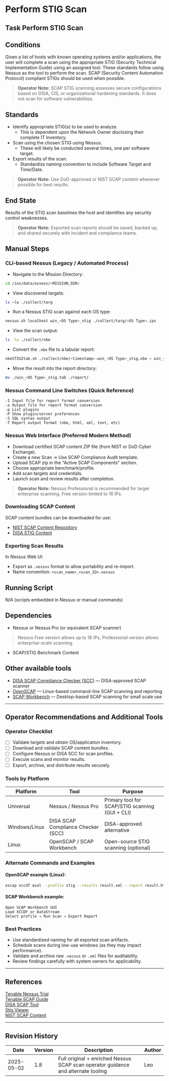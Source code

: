 # Perform STIG Scan

## Task Perform STIG Scan

## Conditions

Given a list of hosts with known operating systems and/or applications, the user will complete a scan using the appropriate STIG (Security Technical Implementation Guide) using an assigned tool. These standards follow using Nessus as the tool to perform the scan. SCAP (Security Content Automation Protocol) compliant STIGs should be used when possible.

> **Operator Note:** SCAP STIG scanning assesses secure configurations based on DISA, CIS, or organizational hardening standards. It does not scan for software vulnerabilities.

## Standards

* Identify appropriate STIG(s) to be used to analyze.  
  * This is dependent upon the Network Owner disclosing their complete IT Inventory.
* Scan using the chosen STIG using Nessus.  
  * These will likely be conducted several times, one per software target.
* Export results of the scan.  
  * Standardize naming convention to include Software Target and Time/Date.

> **Operator Note:** Use DoD-approved or NIST SCAP content whenever possible for best results.

## End State

Results of the STIG scan baselines the host and identifies any security control weaknesses.

> **Operator Note:** Exported scan reports should be saved, backed up, and shared securely with incident and compliance teams.

## Manual Steps

### CLI-based Nessus (Legacy / Automated Process)

* Navigate to the Mission Directory:

```bash
cd /ios/data/assess/<MISSION_DIR>
```

* View discovered targets:

```bash
ls –la ./collect/targ
```

* Run a Nessus STIG scan against each OS type:

```bash
nessus.sh localhost win_<OS Type>_stig ./collect/targ/<OS Type>.ips
```

* View the scan output:

```bash
ls -la ./collect/nbe
```

* Convert the `.nbe` file to a tabular report:

```bash
nbeSTIG2tab.sh ./collect/nbe/<timestamp>-win_<OS Type>_stig.nbe > win_<OS Type>_stig.tab
```

* Move the result into the report directory:

```bash
mv ./win_<OS Type>_stig.tab ./report/
```

### Nessus Command Line Switches (Quick Reference)

```
-I Input file for report format conversion
-o Output file for report format conversion
-p List plugins
-P Show plugin/server preferences
-S SQL syntax output
-T Report output format (nbe, html, xml, text, etc)
```

### Nessus Web Interface (Preferred Modern Method)

* Download certified SCAP content ZIP file (from NIST or DoD Cyber Exchange).
* Create a new Scan → Use SCAP Compliance Audit template.
* Upload SCAP zip in the "Active SCAP Components" section.
* Choose appropriate benchmark/profile.
* Add scan targets and credentials.
* Launch scan and review results after completion.

> **Operator Note:** Nessus Professional is recommended for larger enterprise scanning. Free version limited to 16 IPs.

### Downloading SCAP Content

SCAP content bundles can be downloaded for use:

- [NIST SCAP Content Repository](https://nvd.nist.gov/ncp/repository)
- [DISA STIG Content](https://public.cyber.mil/stigs/)

### Exporting Scan Results

In Nessus Web UI:

- Export as `.nessus` format to allow portability and re-import.
- Name convention: `<scan_name>_<scan_ID>.nessus`

## Running Script

N/A (scripts embedded in Nessus or manual commands)

## Dependencies

* Nessus or Nessus Pro (or equivalent SCAP scanner)

> Nessus Free version allows up to 16 IPs, Professional version allows enterprise-scale scanning.

* SCAP/STIG Benchmark Content

## Other available tools

* [DISA SCAP Compliance Checker (SCC)](https://public.cyber.mil/stigs/) — DISA-approved SCAP scanner  
* [OpenSCAP](https://www.open-scap.org/) — Linux-based command-line SCAP scanning and reporting  
* [SCAP Workbench](https://www.open-scap.org/tools/scap-workbench/) — Desktop-based SCAP scanning for small scale use

---

## Operator Recommendations and Additional Tools

### Operator Checklist

- [ ] Validate targets and obtain OS/application inventory.
- [ ] Download and validate SCAP content bundles.
- [ ] Configure Nessus or DISA SCC for scan profiles.
- [ ] Execute scans and monitor results.
- [ ] Export, archive, and distribute results securely.

### Tools by Platform

| Platform | Tool | Purpose |
|----------|------|---------|
| Universal | Nessus / Nessus Pro | Primary tool for SCAP/STIG scanning (GUI + CLI) |
| Windows/Linux | DISA SCAP Compliance Checker (SCC) | DISA-approved alternative |
| Linux | OpenSCAP / SCAP Workbench | Open-source STIG scanning (optional) |

### Alternate Commands and Examples

#### OpenSCAP example (Linux):

```bash
oscap xccdf eval --profile stig --results result.xml --report result.html /path/to/benchmark.xml
```

#### SCAP Workbench example:

```plaintext
Open SCAP Workbench GUI
Load XCCDF or DataStream
Select profile → Run Scan → Export Report
```

### Best Practices

- Use standardized naming for all exported scan artifacts.
- Schedule scans during low-use windows (as they may impact performance).
- Validate and archive raw `.nessus` or `.xml` files for auditability.
- Review findings carefully with system owners for applicability.

---

## References

[Tenable Nessus Trial](https://www.tenable.com/try)  
[Tenable SCAP Guide](http://static.tenable.com/documentation/Nessus_6.1_SCAP_Assessments.pdf)  
[DISA SCAP Tool](https://public.cyber.mil/stigs/)  
[Stig Viewer](https://www.stigviewer.com/stigs)  
[NIST SCAP Content](https://nvd.nist.gov/ncp/repository)

---

## Revision History

| Date | Version | Description | Author |
|------|---------|-------------|--------|
| 2025-05-02 | 1.8 | Full original + enriched Nessus SCAP scan operator guidance and alternate tooling | Leo |
